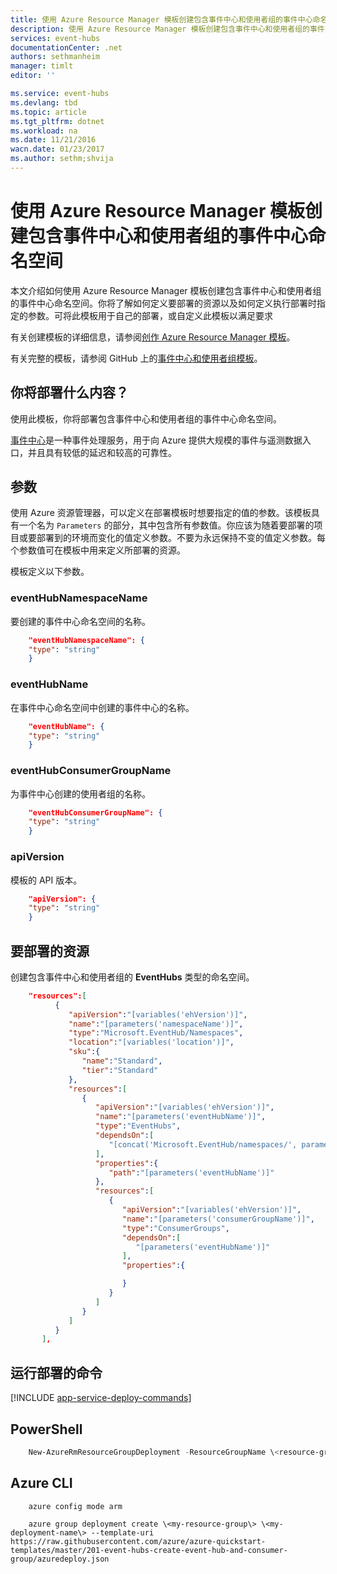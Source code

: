 ```yaml
---
title: 使用 Azure Resource Manager 模板创建包含事件中心和使用者组的事件中心命名空间 | Azure
description: 使用 Azure Resource Manager 模板创建包含事件中心和使用者组的事件中心命名空间
services: event-hubs
documentationCenter: .net
authors: sethmanheim
manager: timlt
editor: ''

ms.service: event-hubs
ms.devlang: tbd
ms.topic: article
ms.tgt_pltfrm: dotnet
ms.workload: na
ms.date: 11/21/2016
wacn.date: 01/23/2017
ms.author: sethm;shvija
---
```


# 使用 Azure Resource Manager 模板创建包含事件中心和使用者组的事件中心命名空间

本文介绍如何使用 Azure Resource Manager 模板创建包含事件中心和使用者组的事件中心命名空间。你将了解如何定义要部署的资源以及如何定义执行部署时指定的参数。可将此模板用于自己的部署，或自定义此模板以满足要求

有关创建模板的详细信息，请参阅[创作 Azure Resource Manager 模板][]。

有关完整的模板，请参阅 GitHub 上的[事件中心和使用者组模板][]。

## 你将部署什么内容？

使用此模板，你将部署包含事件中心和使用者组的事件中心命名空间。

[事件中心](./event-hubs-what-is-event-hubs.md)是一种事件处理服务，用于向 Azure 提供大规模的事件与遥测数据入口，并且具有较低的延迟和较高的可靠性。

## 参数

使用 Azure 资源管理器，可以定义在部署模板时想要指定的值的参数。该模板具有一个名为 `Parameters` 的部分，其中包含所有参数值。你应该为随着要部署的项目或要部署到的环境而变化的值定义参数。不要为永远保持不变的值定义参数。每个参数值可在模板中用来定义所部署的资源。

模板定义以下参数。

### eventHubNamespaceName

要创建的事件中心命名空间的名称。

```json
    "eventHubNamespaceName": {
    "type": "string"
    }
```

### eventHubName

在事件中心命名空间中创建的事件中心的名称。

```json
    "eventHubName": {
    "type": "string"
    }
```

### eventHubConsumerGroupName

为事件中心创建的使用者组的名称。

```json
    "eventHubConsumerGroupName": {
    "type": "string"
    }
```

### apiVersion

模板的 API 版本。

```json
    "apiVersion": {
    "type": "string"
    }
```

## 要部署的资源

创建包含事件中心和使用者组的 **EventHubs** 类型的命名空间。

```json
    "resources":[  
          {  
             "apiVersion":"[variables('ehVersion')]",
             "name":"[parameters('namespaceName')]",
             "type":"Microsoft.EventHub/Namespaces",
             "location":"[variables('location')]",
             "sku":{  
                "name":"Standard",
                "tier":"Standard"
             },
             "resources":[  
                {  
                   "apiVersion":"[variables('ehVersion')]",
                   "name":"[parameters('eventHubName')]",
                   "type":"EventHubs",
                   "dependsOn":[  
                      "[concat('Microsoft.EventHub/namespaces/', parameters('namespaceName'))]"
                   ],
                   "properties":{  
                      "path":"[parameters('eventHubName')]"
                   },
                   "resources":[  
                      {  
                         "apiVersion":"[variables('ehVersion')]",
                         "name":"[parameters('consumerGroupName')]",
                         "type":"ConsumerGroups",
                         "dependsOn":[  
                            "[parameters('eventHubName')]"
                         ],
                         "properties":{  

                         }
                      }
                   ]
                }
             ]
          }
       ],
```

## 运行部署的命令

[!INCLUDE [app-service-deploy-commands](../../includes/app-service-deploy-commands.md)]

## PowerShell

```powershell
    New-AzureRmResourceGroupDeployment -ResourceGroupName \<resource-group-name\> -TemplateFile https://raw.githubusercontent.com/azure/azure-quickstart-templates/master/201-event-hubs-create-event-hub-and-consumer-group/azuredeploy.json
```

## Azure CLI

```
    azure config mode arm

    azure group deployment create \<my-resource-group\> \<my-deployment-name\> --template-uri https://raw.githubusercontent.com/azure/azure-quickstart-templates/master/201-event-hubs-create-event-hub-and-consumer-group/azuredeploy.json
```

[创作 Azure Resource Manager 模板]: ../azure-resource-manager/resource-group-authoring-templates.md
[将 Azure PowerShell 与 Azure 资源管理器配合使用]: ../azure-resource-manager/powershell-azure-resource-manager.md
[使用 Azure CLI 管理 Azure 资源和资源组]: ../azure-resource-manager/xplat-cli-azure-resource-manager.md
[事件中心和使用者组模板]: https://github.com/Azure/azure-quickstart-templates/blob/master/201-event-hubs-create-event-hub-and-consumer-group/

<!---HONumber=Mooncake_1031_2016-->
<!--Update_Description:update meta properties-->